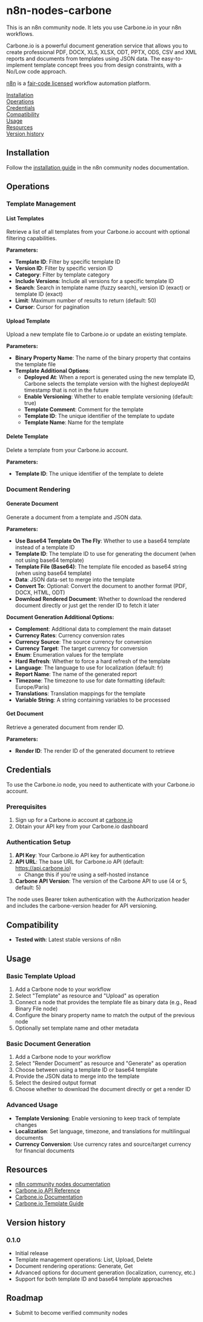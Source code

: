 # n8n-nodes-carbone

This is an n8n community node. It lets you use Carbone.io in your n8n workflows.

Carbone.io is a powerful document generation service that allows you to create professional PDF, DOCX, XLS, XLSX, ODT, PPTX, ODS, CSV and XML reports and documents from templates using JSON data. The easy-to-implement template concept frees you from design constraints, with a No/Low code approach.

[n8n](https://n8n.io/) is a [fair-code licensed](https://docs.n8n.io/reference/license/) workflow automation platform.

[Installation](#installation)  
[Operations](#operations)  
[Credentials](#credentials)  
[Compatibility](#compatibility)  
[Usage](#usage)  
[Resources](#resources)  
[Version history](#version-history)  

## Installation

Follow the [installation guide](https://docs.n8n.io/integrations/community-nodes/installation/) in the n8n community nodes documentation.

## Operations

### Template Management

#### List Templates
Retrieve a list of all templates from your Carbone.io account with optional filtering capabilities.

**Parameters:**
- **Template ID**: Filter by specific template ID
- **Version ID**: Filter by specific version ID
- **Category**: Filter by template category
- **Include Versions**: Include all versions for a specific template ID
- **Search**: Search in template name (fuzzy search), version ID (exact) or template ID (exact)
- **Limit**: Maximum number of results to return (default: 50)
- **Cursor**: Cursor for pagination

#### Upload Template
Upload a new template file to Carbone.io or update an existing template.

**Parameters:**
- **Binary Property Name**: The name of the binary property that contains the template file
- **Template Additional Options**:
  - **Deployed At**: When a report is generated using the new template ID, Carbone selects the template version with the highest deployedAt timestamp that is not in the future
  - **Enable Versioning**: Whether to enable template versioning (default: true)
  - **Template Comment**: Comment for the template
  - **Template ID**: The unique identifier of the template to update
  - **Template Name**: Name for the template

#### Delete Template
Delete a template from your Carbone.io account.

**Parameters:**
- **Template ID**: The unique identifier of the template to delete

### Document Rendering

#### Generate Document
Generate a document from a template and JSON data.

**Parameters:**
- **Use Base64 Template On The Fly**: Whether to use a base64 template instead of a template ID
- **Template ID**: The template ID to use for generating the document (when not using base64 template)
- **Template File (Base64)**: The template file encoded as base64 string (when using base64 template)
- **Data**: JSON data-set to merge into the template
- **Convert To**: Optional: Convert the document to another format (PDF, DOCX, HTML, ODT)
- **Download Rendered Document**: Whether to download the rendered document directly or just get the render ID to fetch it later

**Document Generation Additional Options:**
- **Complement**: Additional data to complement the main dataset
- **Currency Rates**: Currency conversion rates
- **Currency Source**: The source currency for conversion
- **Currency Target**: The target currency for conversion
- **Enum**: Enumeration values for the template
- **Hard Refresh**: Whether to force a hard refresh of the template
- **Language**: The language to use for localization (default: fr)
- **Report Name**: The name of the generated report
- **Timezone**: The timezone to use for date formatting (default: Europe/Paris)
- **Translations**: Translation mappings for the template
- **Variable String**: A string containing variables to be processed

#### Get Document
Retrieve a generated document from render ID.

**Parameters:**
- **Render ID**: The render ID of the generated document to retrieve

## Credentials

To use the Carbone.io node, you need to authenticate with your Carbone.io account.

### Prerequisites
1. Sign up for a Carbone.io account at [carbone.io](https://carbone.io/)
2. Obtain your API key from your Carbone.io dashboard

### Authentication Setup
1. **API Key**: Your Carbone.io API key for authentication
2. **API URL**: The base URL for Carbone.io API (default: https://api.carbone.io)
   - Change this if you're using a self-hosted instance
3. **Carbone API Version**: The version of the Carbone API to use (4 or 5, default: 5)

The node uses Bearer token authentication with the Authorization header and includes the carbone-version header for API versioning.

## Compatibility

- **Tested with**: Latest stable versions of n8n

## Usage

### Basic Template Upload
1. Add a Carbone node to your workflow
2. Select "Template" as resource and "Upload" as operation
3. Connect a node that provides the template file as binary data (e.g., Read Binary File node)
4. Configure the binary property name to match the output of the previous node
5. Optionally set template name and other metadata

### Basic Document Generation
1. Add a Carbone node to your workflow
2. Select "Render Document" as resource and "Generate" as operation
3. Choose between using a template ID or base64 template
4. Provide the JSON data to merge into the template
5. Select the desired output format
6. Choose whether to download the document directly or get a render ID

### Advanced Usage
- **Template Versioning**: Enable versioning to keep track of template changes
- **Localization**: Set language, timezone, and translations for multilingual documents
- **Currency Conversion**: Use currency rates and source/target currency for financial documents


## Resources

* [n8n community nodes documentation](https://docs.n8n.io/integrations/#community-nodes)
* [Carbone.io API Reference](https://carbone.io/api-reference.html)
* [Carbone.io Documentation](https://carbone.io/documentation.html)
* [Carbone.io Template Guide](https://carbone.io/documentation/design/overview/getting-started.html)

## Version history

### 0.1.0
- Initial release
- Template management operations: List, Upload, Delete
- Document rendering operations: Generate, Get
- Advanced options for document generation (localization, currency, etc.)
- Support for both template ID and base64 template approaches

## Roadmap

- Submit to become verified community nodes
